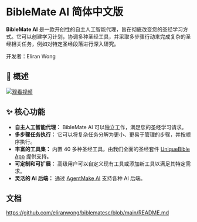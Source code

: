 # BibleMate AI 简体中文版

**BibleMate AI** 是一款开创性的自主人工智能代理，旨在彻底改变您的圣经学习方式。它可以创建学习计划，协调多种圣经工具，并采取多步骤行动来完成复杂的圣经相关任务，例如对特定圣经段落进行深入研究。

开发者：Eliran Wong

## 👀 概述

[![观看视频](https://img.youtube.com/vi/BxpLmpCm4QU/maxresdefault.jpg)](https://youtu.be/BxpLmpCm4QU)

## ✨ 核心功能

- **自主人工智能代理：** BibleMate AI 可以独立工作，满足您的圣经学习请求。
- **多步骤任务执行：** 它可以将复杂任务分解为更小、更易于管理的步骤，并按顺序执行。
- **丰富的工具集：** 内置 40 多种圣经工具，由我们全面的圣经套件 [UniqueBible App](https://github.com/eliranwong/UniqueBible) 提供支持。
- **可定制和可扩展：** 高级用户可以自定义现有工具或添加新工具以满足其特定需求。
- **灵活的 AI 后端：** 通过 [AgentMake AI](https://github.com/eliranwong/agentmake) 支持各种 AI 后端。

## 文档

https://github.com/eliranwong/biblematesc/blob/main/README.md